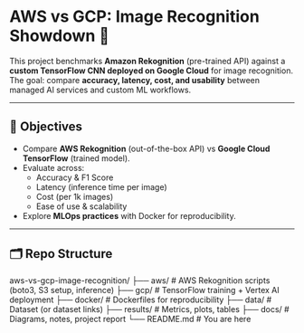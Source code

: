 # AWS vs GCP: Image Recognition Showdown 🚀

This project benchmarks **Amazon Rekognition** (pre-trained API) against a **custom TensorFlow CNN deployed on Google Cloud** for image recognition.  
The goal: compare **accuracy, latency, cost, and usability** between managed AI services and custom ML workflows.  

---

## 📌 Objectives
- Compare **AWS Rekognition** (out-of-the-box API) vs **Google Cloud TensorFlow** (trained model).  
- Evaluate across:
  - Accuracy & F1 Score  
  - Latency (inference time per image)  
  - Cost (per 1k images)  
  - Ease of use & scalability  
- Explore **MLOps practices** with Docker for reproducibility.  

---

## 🗂 Repo Structure
aws-vs-gcp-image-recognition/
├── aws/ # AWS Rekognition scripts (boto3, S3 setup, inference)
├── gcp/ # TensorFlow training + Vertex AI deployment
├── docker/ # Dockerfiles for reproducibility
├── data/ # Dataset (or dataset links)
├── results/ # Metrics, plots, tables
├── docs/ # Diagrams, notes, project report
└── README.md # You are here
